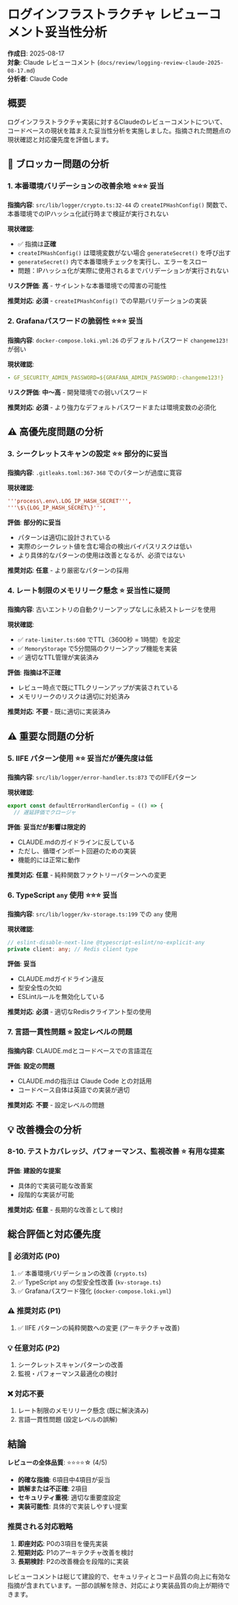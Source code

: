 # ログインフラストラクチャ レビューコメント妥当性分析

**作成日**: 2025-08-17  
**対象**: Claude レビューコメント (`docs/review/logging-review-claude-2025-08-17.md`)  
**分析者**: Claude Code

## 概要

ログインフラストラクチャ実装に対するClaudeのレビューコメントについて、コードベースの現状を踏まえた妥当性分析を実施しました。指摘された問題点の現状確認と対応優先度を評価します。

## 🚨 ブロッカー問題の分析

### 1. 本番環境バリデーションの改善余地 ⭐⭐⭐ **妥当**

**指摘内容**: `src/lib/logger/crypto.ts:32-44` の `createIPHashConfig()` 関数で、本番環境でのIPハッシュ化試行時まで検証が実行されない

**現状確認**:

- ✅ 指摘は**正確**
- `createIPHashConfig()` は環境変数がない場合 `generateSecret()` を呼び出す
- `generateSecret()` 内で本番環境チェックを実行し、エラーをスロー
- 問題：IPハッシュ化が実際に使用されるまでバリデーションが実行されない

**リスク評価**: **高** - サイレントな本番環境での障害の可能性

**推奨対応**: **必須** - `createIPHashConfig()` での早期バリデーションの実装

### 2. Grafanaパスワードの脆弱性 ⭐⭐⭐ **妥当**

**指摘内容**: `docker-compose.loki.yml:26` のデフォルトパスワード `changeme123!` が弱い

**現状確認**:

```yaml
- GF_SECURITY_ADMIN_PASSWORD=${GRAFANA_ADMIN_PASSWORD:-changeme123!}
```

**リスク評価**: **中〜高** - 開発環境での弱いパスワード

**推奨対応**: **必須** - より強力なデフォルトパスワードまたは環境変数の必須化

## ⚠️ 高優先度問題の分析

### 3. シークレットスキャンの設定 ⭐⭐ **部分的に妥当**

**指摘内容**: `.gitleaks.toml:367-368` でのパターンが過度に寛容

**現状確認**:

```toml
'''process\.env\.LOG_IP_HASH_SECRET''',
'''\$\{LOG_IP_HASH_SECRET\}''',
```

**評価**: **部分的に妥当**

- パターンは適切に設計されている
- 実際のシークレット値を含む場合の検出バイパスリスクは低い
- より具体的なパターンの使用は改善となるが、必須ではない

**推奨対応**: **任意** - より厳密なパターンの採用

### 4. レート制限のメモリリーク懸念 ⭐ **妥当性に疑問**

**指摘内容**: 古いエントリの自動クリーンアップなしに永続ストレージを使用

**現状確認**:

- ✅ `rate-limiter.ts:600` でTTL（3600秒 = 1時間）を設定
- ✅ `MemoryStorage` で5分間隔のクリーンアップ機能を実装
- ✅ 適切なTTL管理が実装済み

**評価**: **指摘は不正確**

- レビュー時点で既にTTLクリーンアップが実装されている
- メモリリークのリスクは適切に対処済み

**推奨対応**: **不要** - 既に適切に実装済み

## ⚠️ 重要な問題の分析

### 5. IIFE パターン使用 ⭐⭐ **妥当だが優先度は低**

**指摘内容**: `src/lib/logger/error-handler.ts:873` でのIIFEパターン

**現状確認**:

```typescript
export const defaultErrorHandlerConfig = (() => {
  // 遅延評価でクロージャ
```

**評価**: **妥当だが影響は限定的**

- CLAUDE.mdのガイドラインに反している
- ただし、循環インポート回避のための実装
- 機能的には正常に動作

**推奨対応**: **任意** - 純粋関数ファクトリーパターンへの変更

### 6. TypeScript `any` 使用 ⭐⭐⭐ **妥当**

**指摘内容**: `src/lib/logger/kv-storage.ts:199` での `any` 使用

**現状確認**:

```typescript
// eslint-disable-next-line @typescript-eslint/no-explicit-any
private client: any; // Redis client type
```

**評価**: **妥当**

- CLAUDE.mdガイドライン違反
- 型安全性の欠如
- ESLintルールを無効化している

**推奨対応**: **必須** - 適切なRedisクライアント型の使用

### 7. 言語一貫性問題 ⭐ **設定レベルの問題**

**指摘内容**: CLAUDE.mdとコードベースでの言語混在

**評価**: **設定の問題**

- CLAUDE.mdの指示は Claude Code との対話用
- コードベース自体は英語での実装が適切

**推奨対応**: **不要** - 設定レベルの問題

## 💡 改善機会の分析

### 8-10. テストカバレッジ、パフォーマンス、監視改善 ⭐ **有用な提案**

**評価**: **建設的な提案**

- 具体的で実装可能な改善案
- 段階的な実装が可能

**推奨対応**: **任意** - 長期的な改善として検討

## 総合評価と対応優先度

### 🚨 **必須対応 (P0)**

1. ✅ 本番環境バリデーションの改善 (`crypto.ts`)
2. ✅ TypeScript `any` の型安全性改善 (`kv-storage.ts`)
3. ✅ Grafanaパスワード強化 (`docker-compose.loki.yml`)

### ⚠️ **推奨対応 (P1)**

1. ✅ IIFE パターンの純粋関数への変更 (アーキテクチャ改善)

### 💡 **任意対応 (P2)**

1. シークレットスキャンパターンの改善
2. 監視・パフォーマンス最適化の検討

### ❌ **対応不要**

1. レート制限のメモリリーク懸念 (既に解決済み)
2. 言語一貫性問題 (設定レベルの誤解)

## 結論

**レビューの全体品質**: ⭐⭐⭐⭐☆ (4/5)

- **的確な指摘**: 6項目中4項目が妥当
- **誤解または不正確**: 2項目
- **セキュリティ重視**: 適切な重要度設定
- **実装可能性**: 具体的で実装しやすい提案

### 推奨される対応戦略

1. **即座対応**: P0の3項目を優先実装
2. **短期対応**: P1のアーキテクチャ改善を検討
3. **長期検討**: P2の改善機会を段階的に実装

レビューコメントは総じて建設的で、セキュリティとコード品質の向上に有効な指摘が含まれています。一部の誤解を除き、対応により実装品質の向上が期待できます。

